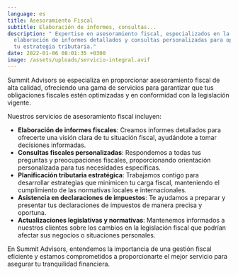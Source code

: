 ```yaml
---
language: es
title: Asesoramiento Fiscal
subtitle: Elaboración de informes, consultas...
description: " Expertise en asesoramiento fiscal, especializados en la
  elaboración de informes detallados y consultas personalizadas para optimizar
  tu estrategia tributaria."
date: 2022-01-06 08:01:35 +0300
image: /assets/uploads/servicio-integral.avif
---
```

Summit Advisors se especializa en proporcionar asesoramiento fiscal de alta calidad, ofreciendo una gama de servicios para garantizar que tus obligaciones fiscales estén optimizadas y en conformidad con la legislación vigente.

Nuestros servicios de asesoramiento fiscal incluyen:

* **Elaboración de informes fiscales**: Creamos informes detallados para ofrecerte una visión clara de tu situación fiscal, ayudándote a tomar decisiones informadas.
* **Consultas fiscales personalizadas**: Respondemos a todas tus preguntas y preocupaciones fiscales, proporcionando orientación personalizada para tus necesidades específicas.
* **Planificación tributaria estratégica**: Trabajamos contigo para desarrollar estrategias que minimicen tu carga fiscal, manteniendo el cumplimiento de las normativas locales e internacionales.
* **Asistencia en declaraciones de impuestos**: Te ayudamos a preparar y presentar tus declaraciones de impuestos de manera precisa y oportuna.
* **Actualizaciones legislativas y normativas**: Mantenemos informados a nuestros clientes sobre los cambios en la legislación fiscal que podrían afectar sus negocios o situaciones personales.

En Summit Advisors, entendemos la importancia de una gestión fiscal eficiente y estamos comprometidos a proporcionarte el mejor servicio para asegurar tu tranquilidad financiera.
